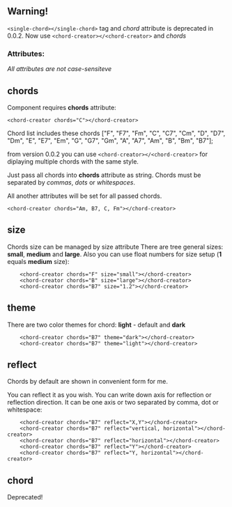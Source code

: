 ## Warning!

``` <single-chord></single-chord> ``` tag and *chord* attribute is deprecated in 0.0.2. 
Now use ```<chord-creator></<chord-creator>``` and *chords*

### Attributes:

_All attributes are not case-sensiteve_

## chords

Component requires **chords** attribute:

```
<chord-creator chords="C"></chord-creator>
```

Chord list includes these chords ["F", "F7", "Fm", "C", "C7", "Cm", "D", "D7", "Dm", "E", "E7", "Em", "G", "G7", "Gm", "A", "A7", "Am", "B", "Bm", "B7"];

from version 0.0.2 you can use ```<chord-creator></<chord-creator>``` for diplaying multiple chords with the same style.

Just pass all chords into **chords** attribute as string. Chords must be separated by *commas*, *dots* or *whitespaces*. 

All another attributes will be set for all passed chords.

```
<chord-creator chords="Am, B7, C, Fm"></chord-creator>
```

## size

Chords size can be managed by size attribute
There are tree general sizes: **small**, **medium** and **large**.
Also you can use float numbers for size setup (**1** equals **medium** size):

```
    <chord-creator chords="F" size="small"></chord-creator>
    <chord-creator chords="B" size="large"></chord-creator>
    <chord-creator chords="B7" size="1.2"></chord-creator>
```

## theme

There are two color themes for chord: **light** - default and **dark**

```
    <chord-creator chords="B7" theme="dark"></chord-creator>
    <chord-creator chords="B7" theme="light"></chord-creator>
```

## reflect

Chords by default are shown in convenient form for me.

You can reflect it as you wish.
You can write down axis for reflection or reflection direction. It can be one axis or two separated by comma, dot or whitespace:

```
    <chord-creator chords="B7" reflect="X,Y"></chord-creator>
    <chord-creator chords="B7" reflect="vertical, horizontal"></chord-creator>
    <chord-creator chords="B7" reflect="horizontal"></chord-creator>
    <chord-creator chords="B7" reflect="Y"></chord-creator>
    <chord-creator chords="B7" reflect="Y, horizontal"></chord-creator>
```

## chord

Deprecated!
